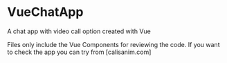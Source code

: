 # VueChatApp
A chat app with video call option created with Vue

Files only include the Vue Components for reviewing the code. If you want to check the app you can try from [calisanim.com]

